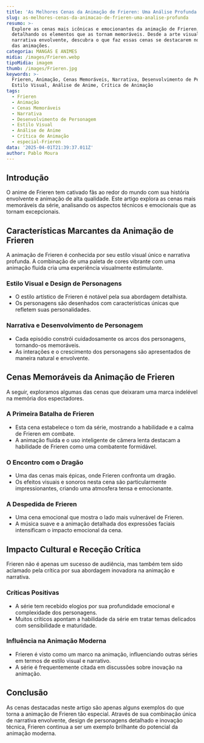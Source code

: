 ```yaml
---
title: 'As Melhores Cenas da Animação de Frieren: Uma Análise Profunda'
slug: as-melhores-cenas-da-animacao-de-frieren-uma-analise-profunda
resumo: >-
  Explore as cenas mais icônicas e emocionantes da animação de Frieren,
  detalhando os elementos que as tornam memoráveis. Desde a arte visual até a
  narrativa envolvente, descubra o que faz essas cenas se destacarem no mundo
  das animações.
categoria: MANGÁS E ANIMES
midia: /images/Frieren.webp
tipoMidia: imagem
thumb: /images/Frieren.jpg
keywords: >-
  Frieren, Animação, Cenas Memoráveis, Narrativa, Desenvolvimento de Personagem,
  Estilo Visual, Análise de Anime, Crítica de Animação
tags:
  - Frieren
  - Animação
  - Cenas Memoráveis
  - Narrativa
  - Desenvolvimento de Personagem
  - Estilo Visual
  - Análise de Anime
  - Crítica de Animação
  - especial-Frieren
data: '2025-04-01T21:39:37.011Z'
author: Pablo Moura
---
```


## Introdução
O anime de Frieren tem cativado fãs ao redor do mundo com sua história envolvente e animação de alta qualidade. Este artigo explora as cenas mais memoráveis da série, analisando os aspectos técnicos e emocionais que as tornam excepcionais.

## Características Marcantes da Animação de Frieren
A animação de Frieren é conhecida por seu estilo visual único e narrativa profunda. A combinação de uma paleta de cores vibrante com uma animação fluida cria uma experiência visualmente estimulante.

### Estilo Visual e Design de Personagens
- O estilo artístico de Frieren é notável pela sua abordagem detalhista.
- Os personagens são desenhados com características únicas que refletem suas personalidades.

### Narrativa e Desenvolvimento de Personagem
- Cada episódio constrói cuidadosamente os arcos dos personagens, tornando-os memoráveis.
- As interações e o crescimento dos personagens são apresentados de maneira natural e envolvente.

## Cenas Memoráveis da Animação de Frieren
A seguir, exploramos algumas das cenas que deixaram uma marca indelével na memória dos espectadores.

### A Primeira Batalha de Frieren
- Esta cena estabelece o tom da série, mostrando a habilidade e a calma de Frieren em combate.
- A animação fluida e o uso inteligente de câmera lenta destacam a habilidade de Frieren como uma combatente formidável.

### O Encontro com o Dragão
- Uma das cenas mais épicas, onde Frieren confronta um dragão.
- Os efeitos visuais e sonoros nesta cena são particularmente impressionantes, criando uma atmosfera tensa e emocionante.

### A Despedida de Frieren
- Uma cena emocional que mostra o lado mais vulnerável de Frieren.
- A música suave e a animação detalhada dos expressões faciais intensificam o impacto emocional da cena.

## Impacto Cultural e Receção Crítica
Frieren não é apenas um sucesso de audiência, mas também tem sido aclamado pela crítica por sua abordagem inovadora na animação e narrativa.

### Críticas Positivas
- A série tem recebido elogios por sua profundidade emocional e complexidade dos personagens.
- Muitos críticos apontam a habilidade da série em tratar temas delicados com sensibilidade e maturidade.

### Influência na Animação Moderna
- Frieren é visto como um marco na animação, influenciando outras séries em termos de estilo visual e narrativo.
- A série é frequentemente citada em discussões sobre inovação na animação.

## Conclusão
As cenas destacadas neste artigo são apenas alguns exemplos do que torna a animação de Frieren tão especial. Através de sua combinação única de narrativa envolvente, design de personagens detalhado e inovação técnica, Frieren continua a ser um exemplo brilhante do potencial da animação moderna.
